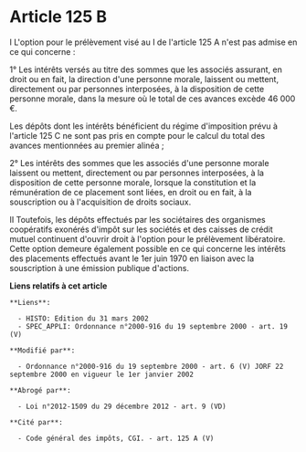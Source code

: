 # Article 125 B

I L'option pour le prélèvement visé au I de l'article 125 A n'est pas admise en ce qui concerne : 

1° Les intérêts versés au titre des sommes que les associés assurant, en droit ou en fait, la direction d'une personne
morale, laissent ou mettent, directement ou par personnes interposées, à la disposition de cette personne morale, dans la
mesure où le total de ces avances excède 46 000 €. 

Les dépôts dont les intérêts bénéficient du régime d'imposition prévu à l'article 125 C ne sont pas pris en compte pour le
calcul du total des avances mentionnées au premier alinéa ; 

2° Les intérêts des sommes que les associés d'une personne morale laissent ou mettent, directement ou par personnes
interposées, à la disposition de cette personne morale, lorsque la constitution et la rémunération de ce placement sont
liées, en droit ou en fait, à la souscription ou à l'acquisition de droits sociaux. 

II Toutefois, les dépôts effectués par les sociétaires des organismes coopératifs exonérés d'impôt sur les sociétés et des
caisses de crédit mutuel continuent d'ouvrir droit à l'option pour le prélèvement libératoire. Cette option demeure également
possible en ce qui concerne les intérêts des placements effectués avant le 1er juin 1970 en liaison avec la souscription à
une émission publique d'actions.

**Liens relatifs à cet article**

	**Liens**:

	  - HISTO: Edition du 31 mars 2002
	  - SPEC_APPLI: Ordonnance n°2000-916 du 19 septembre 2000 - art. 19 (V)

	**Modifié par**:

	  - Ordonnance n°2000-916 du 19 septembre 2000 - art. 6 (V) JORF 22 septembre 2000 en vigueur le 1er janvier 2002

	**Abrogé par**:

	  - Loi n°2012-1509 du 29 décembre 2012 - art. 9 (VD)

	**Cité par**:

	  - Code général des impôts, CGI. - art. 125 A (V)
